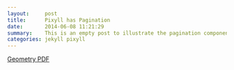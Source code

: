 ```yaml
---
layout:     post
title:      Pixyll has Pagination
date:       2014-06-08 11:21:29
summary:    This is an empty post to illustrate the pagination component with Pixyll.
categories: jekyll pixyll
---
```


<a href="\images\geo.pdf"> Geometry PDF  </a>

